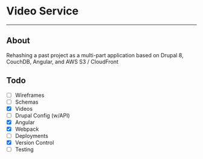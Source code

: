 # Video Service
-----

## About
Rehashing a past project as a multi-part application based on Drupal 8, CouchDB, Angular, and AWS S3 / CloudFront

## Todo
- [ ] Wireframes
- [ ] Schemas
- [x] Videos
- [ ] Drupal Config (w/API)
- [x] Angular
- [x] Webpack
- [ ] Deployments
- [x] Version Control
- [ ] Testing
